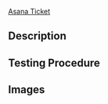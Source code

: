 <!-- Make sure you have a descriptive title! -->

<!-- Always link any relevant Asana Tickets -->
[Asana Ticket]()

<!-- Highlight related files, group changes into concepts or problems that are being solved. -->
## Description


<!-- If your changes required additional testing beyond programmatic tests, describe your testing procedure here. -->
## Testing Procedure


<!-- If you made any visual changes, include screenshots or other images here to help reviewers better understand those changes. -->
## Images
